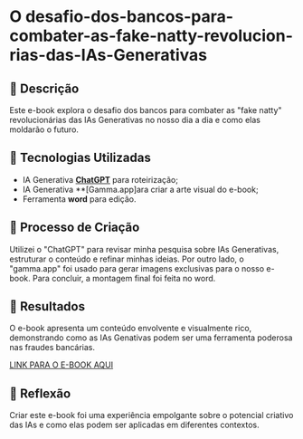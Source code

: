 # O desafio-dos-bancos-para-combater-as-fake-natty-revolucion-rias-das-IAs-Generativas

## 📒 Descrição
Este e-book explora o desafio dos bancos para combater as "fake natty"  revolucionárias das IAs Generativas no nosso dia a dia e como elas moldarão o futuro.

## 🤖 Tecnologias Utilizadas
- IA Generativa **[ChatGPT](https://chat.openai.com)** para roteirização;
- IA Generativa **[Gamma.app]ara criar a arte visual do e-book;
- Ferramenta **word** para edição.

## 🧐 Processo de Criação
Utilizei o "ChatGPT" para revisar minha pesquisa sobre IAs Generativas, estruturar o conteúdo e refinar minhas ideias. Por outro lado, o "gamma.app" foi usado para gerar imagens exclusivas para o nosso e-book. Para concluir, a montagem final foi feita no word.

## 🚀 Resultados
O e-book apresenta um conteúdo envolvente e visualmente rico, demonstrando como as IAs Genativas podem ser uma ferramenta poderosa nas fraudes bancárias.

[LINK PARA O E-BOOK AQUI](https://gamma.app/docs/wilbftx73wp51m2)

## 💭 Reflexão
Criar este e-book foi uma experiência empolgante sobre o potencial criativo das IAs e como elas podem ser aplicadas em diferentes contextos.
